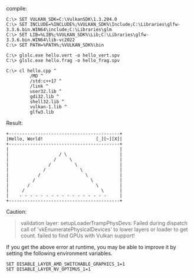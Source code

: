 compile:
```
C:\> SET VULKAN_SDK=C:\VulkanSDK\1.3.204.0
C:\> SET INCLUDE=%INCLUDE%;%VULKAN_SDK%\Include;C:\Libraries\glfw-3.3.6.bin.WIN64\include;C:\Libraries\glm
C:\> SET LIB=%LIB%;%VULKAN_SDK%\Lib;C:\Libraries\glfw-3.3.6.bin.WIN64\lib-vc2022
C:\> SET PATH=%PATH%;%VULKAN_SDK%\bin

C:\> glslc.exe hello.vert -o hello_vert.spv
C:\> glslc.exe hello.frag -o hello_frag.spv

C:\> cl hello.cpp ^
         /MD ^
         /std:c++17 ^
         /link ^
         user32.lib ^
         gdi32.lib ^
         shell32.lib ^
         vulkan-1.lib ^
         glfw3.lib
```
Result:
```
+------------------------------------------+
|Hello, World!                    [_][~][X]|
+------------------------------------------+
|                                          |
|                   / \                    |
|                 /     \                  |
|               /         \                |
|             /             \              |
|           /                 \            |
|         /                     \          |
|       /                         \        |
|     /                             \      |
|    - - - - - - - - - - - - - - - - -     |
+------------------------------------------+
```
Caution:

> validation layer: setupLoaderTrampPhysDevs:  Failed during dispatch call of 'vkEnumeratePhysicalDevices' to lower layers or loader to get count.
> failed to find GPUs with Vulkan support!

If you get the above error at runtime, you may be able to improve it by setting the following environment variables.

```
SET DISABLE_LAYER_AMD_SWITCHABLE_GRAPHICS_1=1
SET DISABLE_LAYER_NV_OPTIMUS_1=1
```
